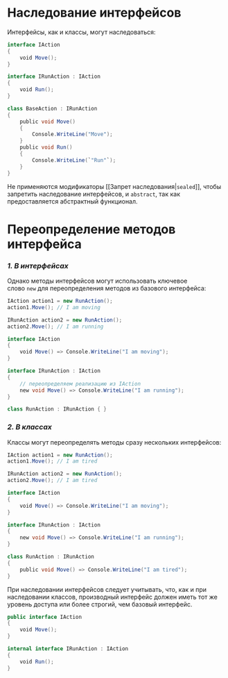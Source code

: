 # **Наследование интерфейсов**
Интерфейсы, как и классы, могут наследоваться:
```cs
interface IAction
{
    void Move();
}

interface IRunAction : IAction
{
    void Run();
}

class BaseAction : IRunAction
{
    public void Move()
    {
        Console.WriteLine("Move");
    }
    public void Run()
    {
        Console.WriteLine(`"Run"`);
    }
}
```
Не применяются модификаторы [[Запрет наследования|`sealed`]], чтобы запретить наследование интерфейсов, и `abstract`, так как предоставляется абстрактный функционал.

# **Переопределение методов интерфейса**
### *1. В интерфейсах*
Однако методы интерфейсов могут использовать ключевое слово `new` для переопределения методов из базового интерфейса:
```cs
IAction action1 = new RunAction();
action1.Move(); // I am moving

IRunAction action2 = new RunAction();
action2.Move(); // I am running

interface IAction
{
    void Move() => Console.WriteLine("I am moving");
}

interface IRunAction : IAction
{
    // переопределяем реализацию из IAction
    new void Move() => Console.WriteLine("I am running");
}

class RunAction : IRunAction { }
```

### *2. В классах*
Классы могут переопределять методы сразу нескольких интерфейсов:
```cs
IAction action1 = new RunAction();
action1.Move(); // I am tired

IRunAction action2 = new RunAction();
action2.Move(); // I am tired

interface IAction
{
    void Move() => Console.WriteLine("I am moving");
}

interface IRunAction : IAction
{
    new void Move() => Console.WriteLine("I am running");
}

class RunAction : IRunAction
{
    public void Move() => Console.WriteLine("I am tired");
}
```


При наследовании интерфейсов следует учитывать, что, как и при наследовании классов, производный интерфейс должен иметь тот же уровень доступа или более строгий, чем базовый интерфейс.
```cs
public interface IAction
{
    void Move();
}

internal interface IRunAction : IAction
{
    void Run();
}
```